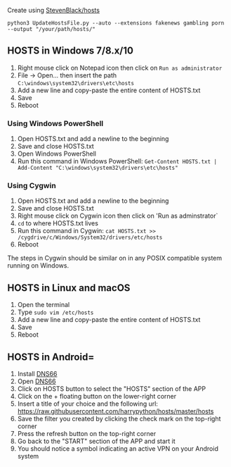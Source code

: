 
Create using [StevenBlack/hosts](https://github.com/StevenBlack/hosts)

`python3 UpdateHostsFile.py --auto --extensions fakenews gambling porn --output "/your/path/hosts/"`

## HOSTS in Windows 7/8.x/10
1. Right mouse click on Notepad icon then click on `Run as administrator`
2. File → Open... then insert the path `C:\windows\system32\drivers\etc\hosts`
3. Add a new line and copy-paste the entire content of HOSTS.txt
4. Save
5. Reboot

### Using Windows PowerShell
1.  Open HOSTS.txt and add a newline to the beginning
2.  Save and close HOSTS.txt
3.  Open Windows PowerShell
4.  Run this command in Windows PowerShell: `Get-Content HOSTS.txt | Add-Content "C:\windows\system32\drivers\etc\hosts"`

### Using Cygwin
1. Open HOSTS.txt and add a newline to the beginning
2. Save and close HOSTS.txt
3. Right mouse click on Cygwin icon then click on 'Run as adminstrator`
4. `cd` to where HOSTS.txt lives
5. Run this command in Cygwin: `cat HOSTS.txt >> /cygdrive/c/Windows/System32/drivers/etc/hosts`
6. Reboot

The steps in Cygwin should be similar on in any POSIX compatible system running on Windows.

## HOSTS in Linux and macOS
1. Open the terminal
2. Type `sudo vim /etc/hosts`
3. Add a new line and copy-paste the entire content of HOSTS.txt
4. Save
5. Reboot

## HOSTS in Android=
1. Install [DNS66](https://github.com/julian-klode/dns66#installing)
2. Open [DNS66](https://github.com/julian-klode/dns66#installing)
3. Click on HOSTS button to select the "HOSTS" section of the APP
4. Click on the + floating button on the lower-right corner
5. Insert a title of your choice and the following url: https://raw.githubusercontent.com/harrypython/hosts/master/hosts
6. Save the filter you created by clicking the check mark on the top-right corner
7. Press the refresh button on the top-right corner
8. Go back to the "START" section of the APP and start it
9. You should notice a symbol indicating an active VPN on your Android system
